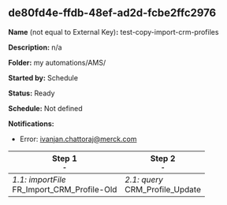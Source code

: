 ## de80fd4e-ffdb-48ef-ad2d-fcbe2ffc2976

**Name** (not equal to External Key)**:** test-copy-import-crm-profiles

**Description:** n/a

**Folder:** my automations/AMS/

**Started by:** Schedule

**Status:** Ready

**Schedule:** Not defined

**Notifications:**

* Error: ivanjan.chattoraj@merck.com

| Step 1<br>_<small>-</small>_ | Step 2<br>_<small>-</small>_ |
| --- | --- |
| _1.1: importFile_<br>FR_Import_CRM_Profile-Old | _2.1: query_<br>CRM_Profile_Update |
